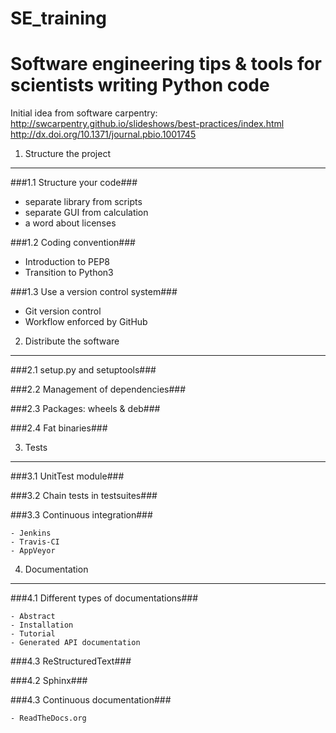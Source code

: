 # SE_training
Software engineering tips &amp; tools for scientists writing Python code
========================================================================

Initial idea from software carpentry:
http://swcarpentry.github.io/slideshows/best-practices/index.html
http://dx.doi.org/10.1371/journal.pbio.1001745

1. Structure the project
------------------------

###1.1 Structure your code###


   - separate library from scripts
   - separate GUI from calculation
   - a word about licenses

###1.2 Coding convention###


   - Introduction to PEP8
   - Transition to Python3

###1.3 Use a version control system###

   - Git version control
   - Workflow enforced by GitHub

2. Distribute the software
--------------------------

###2.1 setup.py and setuptools###

###2.2 Management of dependencies###

###2.3 Packages: wheels & deb###

###2.4 Fat binaries###

3. Tests
--------

###3.1 UnitTest module###


###3.2 Chain tests in testsuites###


###3.3 Continuous integration###


    - Jenkins
    - Travis-CI
    - AppVeyor

4. Documentation
----------------

###4.1 Different types of documentations###

    - Abstract
    - Installation
    - Tutorial
    - Generated API documentation

###4.3 ReStructuredText###


###4.2 Sphinx###


###4.3 Continuous documentation###

    - ReadTheDocs.org
